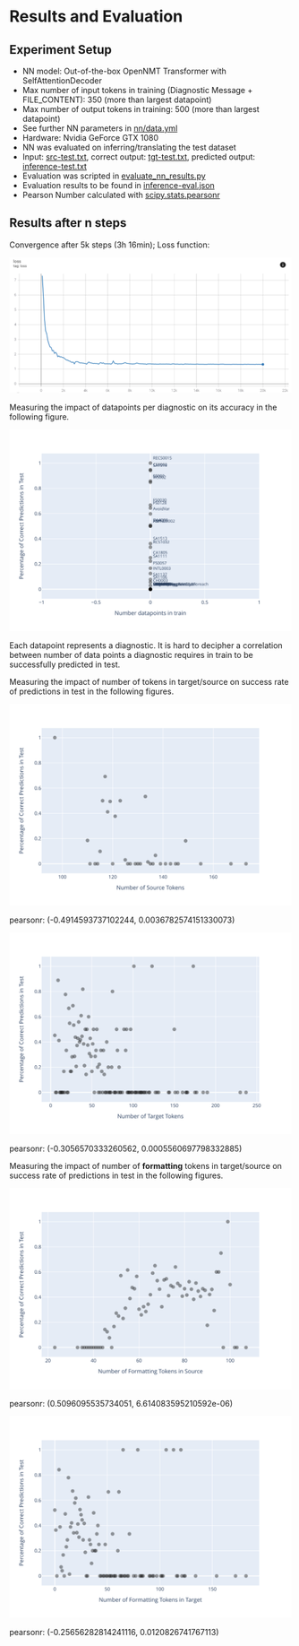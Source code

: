# Results and Evaluation

## Experiment Setup

* NN model: Out-of-the-box OpenNMT Transformer with SelfAttentionDecoder
* Max number of input tokens in training (Diagnostic Message + FILE_CONTENT): 350 (more than largest datapoint)
* Max number of output tokens in training: 500 (more than largest datapoint)
* See further NN parameters in [nn/data.yml](nn/data.yml)
* Hardware: Nvidia GeForce GTX 1080
* NN was evaluated on inferring/translating the test dataset
* Input: [src-test.txt](../src-test.txt), correct output: [tgt-test.txt](../tgt-test.txt), predicted output: [inference-test.txt](inference-test.txt)
* Evaluation was scripted in [evaluate_nn_results.py](/evaluate_nn_results.py)
* Evaluation results to be found in [inference-eval.json](inference-eval.json)
* Pearson Number calculated with [scipy.stats.pearsonr](https://docs.scipy.org/doc/scipy/reference/generated/scipy.stats.pearsonr.html)

## Results after n steps

Convergence after 5k steps (3h 16min); Loss function:

![Loss Function](loss_function_20k_steps.png)

Measuring the impact of datapoints per diagnostic on its accuracy in the following figure.

![Impact data per Diagnostic on Accuracy](extrap_impact_data_on_accuracy.svg)

Each datapoint represents a diagnostic. It is hard to decipher a correlation between number of data points a diagnostic requires in train to be successfully predicted in test.

Measuring the impact of number of tokens in target/source on success rate of predictions in test in the following figures.

![Source Length vs Success Rate](extrap_success_rate_src_len.svg)

pearsonr: (-0.4914593737102244, 0.0036782574151330073)

![Target Length vs Success Rate](extrap_success_rate_tgt_len.svg)

pearsonr: (-0.3056570333260562, 0.0005560697798332885)

Measuring the impact of number of **formatting** tokens in target/source on success rate of predictions in test in the following figures.

![Source Length vs Success Rate](extrap_success_rate_num_format_tokens_src.svg)

pearsonr: (0.5096095535734051, 6.614083595210592e-06)

![Target Length vs Success Rate](extrap_success_rate_num_format_tokens_tgt.svg)

pearsonr: (-0.25656282814241116, 0.0120826741767113)
